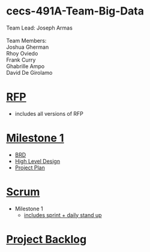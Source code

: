 # cecs-491A-Team-Big-Data
Team Lead: Joseph Armas\
<br />
Team Members:\
Joshua Gherman <br /> 
Rhoy Oviedo <br />
Frank Curry <br />
Ghabrille Ampo <br />
David De Girolamo <br />
# [RFP](https://github.com/JosephArmas/cecs-491A-Team-Big-Data/tree/main/RFP)
* includes all versions of RFP
# [Milestone 1](https://github.com/JosephArmas/cecs-491A-Team-Big-Data/tree/main/milestone%201)
* [BRD](https://github.com/JosephArmas/cecs-491A-Team-Big-Data/tree/main/milestone%201/BRD)
* [High Level Design](https://github.com/JosephArmas/cecs-491A-Team-Big-Data/tree/main/milestone%201/high-level%20design)
* [Project Plan](https://github.com/JosephArmas/cecs-491A-Team-Big-Data/tree/main/milestone%201/project%20plan/version%201)
# [Scrum](https://github.com/JosephArmas/cecs-491A-Team-Big-Data/tree/main/scrum)
* Milestone 1
  * [includes sprint + daily stand up](https://github.com/JosephArmas/cecs-491A-Team-Big-Data/tree/main/scrum/milestone1/sprint1)

# [Project Backlog](https://github.com/users/JosephArmas/projects/1)
